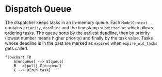 # Dispatch Queue

The dispatcher keeps tasks in an in-memory queue. Each `ModelContext` contains
`priority`, `deadline` and the timestamp `submitted_at` which allows
ordering tasks. The queue sorts by the earliest deadline, then by priority
(lowest number means higher priority) and finally by the task value. Tasks
whose deadline is in the past are marked as `expired` when `expire_old_tasks`
gets called.

```mermaid
flowchart TD
    A[enqueue] --> B[queue]
    B -->|poll| C[dequeue]
    C --> D[run task]
```
